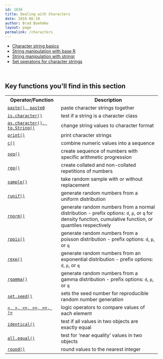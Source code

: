 ```yaml
---
id: 1836
title: Dealing with Characters
date: 2016-06-10
author: Brad Boehmke
layout: page
permalink: /characters
---
```


- [Character string basics](character_basics)
- [String manipulation with base R](string_manipulation_baseR)
- [String manipulation with stringr](string_manipulation_stringR)
- [Set operatons for character strings](set_operations)


<br>

## Key functions you'll find in this section

<table class="w3-table-all" style="width:100%">
<tr>
	<th>Operator/Function</th>
	<th>Description</th>
</tr>
<tr>
	<td><a href="http://uc-r.github.io/character_basics/#create"><code>paste(), paste0</code></a></td>
	<td>paste character strings together</td>
</tr>
<tr>
	<td><a href="http://uc-r.github.io/character_basics/#convert"><code>is.character()</code></a></td>
	<td>test if a string is a character class</td>
</tr>
<tr>
	<td><a href="http://uc-r.github.io/character_basics/#convert"><code>as.character(), to.String()</code></a></td>
	<td>change string values to character format</td>
</tr>
<tr>
	<td><a href="http://uc-r.github.io/character_basics/#print"><code>print()</code></a></td>
	<td>print character strings</td>
</tr>
<tr>
	<td><a href="http://uc-r.github.io/generating_sequence_numbers/#seq1"><code>c()</code></a></td>
	<td>combine numeric values into a sequence</td>
</tr>
<tr>
	<td><a href="http://uc-r.github.io/generating_sequence_numbers/#seq2"><code>seq()</code></a></td>
	<td>create sequence of numbers with specific arithmetic progression</td>
</tr>
<tr>
	<td><a href="http://uc-r.github.io/generating_sequence_numbers/#seq3"><code>rep()</code></a></td>
	<td>create collated and non-collated repetitions of numbers</td>
</tr>
<tr>
	<td><a href="http://uc-r.github.io/generating_random_numbers/#uniform"><code>sample()</code></a></td>
	<td>take random sample with or without replacement</td>
</tr>
<tr>
	<td><a href="http://uc-r.github.io/generating_random_numbers/#uniform"><code>runif()</code></a></td>
	<td>generate random numbers from a uniform distribution</td>
</tr>
<tr>
	<td><a href="http://uc-r.github.io/generating_random_numbers/#normal"><code>rnorm()</code></a></td>
	<td>generate random numbers from a normal distribution - prefix options: <code>d</code>, <code>p</code>, or <code>q</code> for density function, cumulative function, or quantiles respectively</td>
</tr>
<tr>
	<td><a href="http://uc-r.github.io/generating_random_numbers/#poisson"><code>rpois()</code></a></td>
	<td>generate random numbers from a poisson distribution - prefix options: <code>d</code>, <code>p</code>, or <code>q</code></td>
</tr>
<tr>
	<td><a href="http://uc-r.github.io/generating_random_numbers/#exponential"><code>rexp()</code></a></td>
	<td>generate random numbers from an exponential distribution - prefix options: <code>d</code>, <code>p</code>, or <code>q</code></td>
</tr>
<tr>
	<td><a href="http://uc-r.github.io/generating_random_numbers/#gamma"><code>rgamma()</code></a></td>
	<td>generate random numbers from a gamma distribution - prefix options: <code>d</code>, <code>p</code>, or <code>q</code></td>
</tr>
<tr>
	<td><a href="http://uc-r.github.io/setting_seed/"><code>set.seed()</code></a></td>
	<td>sets the seed number for reproducible random number generation</td>
</tr>
<tr>
	<td><a href="http://uc-r.github.io/comparing_numeric_values/#numeric_comparison"><code><, >, <=, >=, ==, !=</code></a></td>
	<td>logic operators to compare values of each element</td>
</tr>
<tr>
	<td><a href="http://uc-r.github.io/comparing_numeric_values/#numeric_exact"><code>identical()</code></a></td>
	<td>test if all values in two objects are exactly equal</td>
</tr>
<tr>
	<td><a href="http://uc-r.github.io/comparing_numeric_values/#numeric_near"><code>all.equal()</code></a></td>
	<td>test for ‘near equality’ values in two objects</td>
</tr>
<tr>
	<td><a href="http://uc-r.github.io/rounding"><code>round()</code></a></td>
	<td>round values to the nearest integer</td>
</tr>
</table>

